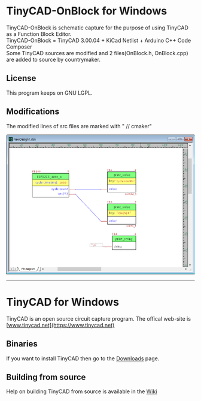# TinyCAD-OnBlock for Windows

 TinyCAD-OnBlock is schematic capture for the purpose of using TinyCAD as a Function Block Editor.  
 TinyCAD-OnBlock = TinyCAD 3.00.04 + KiCad Netlist + Arduino C++ Code Composer  
 Some TinyCAD sources are modified and 2 files(OnBlock.h, OnBlock.cpp) are added to source by countrymaker.
 
 ## License
 This program keeps on GNU LGPL.  
 
 ## Modifications
 The modified lines of src files are marked with " // cmaker"  


![](./OnBlockCapture1.png)

___


# TinyCAD for Windows

TinyCAD is an open source circuit capture program.  The offical web-site is [www.tinycad.net](https://www.tinycad.net)

## Binaries

If you want to install TinyCAD then go to the [Downloads](https://www.tinycad.net/Home/Download) page.

## Building from source

Help on building TinyCAD from source is available in the [Wiki](https://github.com/matt123p/TinyCAD/wiki/How-to-build-TinyCAD)
